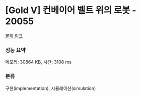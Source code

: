 # [Gold V] 컨베이어 벨트 위의 로봇 - 20055 

[문제 링크](https://www.acmicpc.net/problem/20055) 

### 성능 요약

메모리: 30864 KB, 시간: 3108 ms

### 분류

구현(implementation), 시뮬레이션(simulation)

